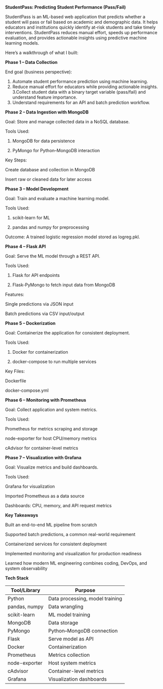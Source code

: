 **StudentPass: Predicting Student Performance (Pass/Fail)**

StudentPass is an ML-based web application that predicts whether a student will pass or fail based on academic and demographic data. It helps educators and institutions quickly identify at-risk students and take timely interventions. StudentPass reduces manual effort, speeds up performance evaluation, and provides actionable insights using predictive machine learning models.

Here’s a walkthrough of what I built:

**Phase 1 – Data Collection**

End goal (business perspective):

1. Automate student performance prediction using machine learning.
2. Reduce manual effort for educators while providing actionable insights.
3.Collect student data with a binary target variable (pass/fail) and understand feature importance.
4. Understand requirements for an API and batch prediction workflow.

**Phase 2 – Data Ingestion with MongoDB**

Goal: Store and manage collected data in a NoSQL database.

Tools Used:

1. MongoDB for data persistence

2. PyMongo for Python–MongoDB interaction

Key Steps:

Create database and collection in MongoDB

Insert raw or cleaned data for later access

**Phase 3 – Model Development**

Goal: Train and evaluate a machine learning model.

Tools Used:

1. scikit-learn for ML

2. pandas and numpy for preprocessing

Outcome: A trained logistic regression model stored as logreg.pkl.

**Phase 4 – Flask API**

Goal: Serve the ML model through a REST API.

Tools Used:

1. Flask for API endpoints

2. Flask-PyMongo to fetch input data from MongoDB

Features:

Single predictions via JSON input

Batch predictions via CSV input/output

**Phase 5 – Dockerization**

Goal: Containerize the application for consistent deployment.

Tools Used:

1. Docker for containerization

2. docker-compose to run multiple services

Key Files:

Dockerfile

docker-compose.yml

**Phase 6 – Monitoring with Prometheus**

Goal: Collect application and system metrics.

Tools Used:

Prometheus for metrics scraping and storage

node-exporter for host CPU/memory metrics

cAdvisor for container-level metrics

**Phase 7 – Visualization with Grafana**

Goal: Visualize metrics and build dashboards.

Tools Used:

Grafana for visualization

Imported Prometheus as a data source

Dashboards: CPU, memory, and API request metrics

**Key Takeaways**

Built an end-to-end ML pipeline from scratch

Supported batch predictions, a common real-world requirement

Containerized services for consistent deployment

Implemented monitoring and visualization for production readiness

Learned how modern ML engineering combines coding, DevOps, and system observability

**Tech Stack**

| Tool/Library  | Purpose                         |
| ------------- | ------------------------------- |
| Python        | Data processing, model training |
| pandas, numpy | Data wrangling                  |
| scikit-learn  | ML model training               |
| MongoDB       | Data storage                    |
| PyMongo       | Python–MongoDB connection       |
| Flask         | Serve model as API              |
| Docker        | Containerization                |
| Prometheus    | Metrics collection              |
| node-exporter | Host system metrics             |
| cAdvisor      | Container-level metrics         |
| Grafana       | Visualization dashboards        |
